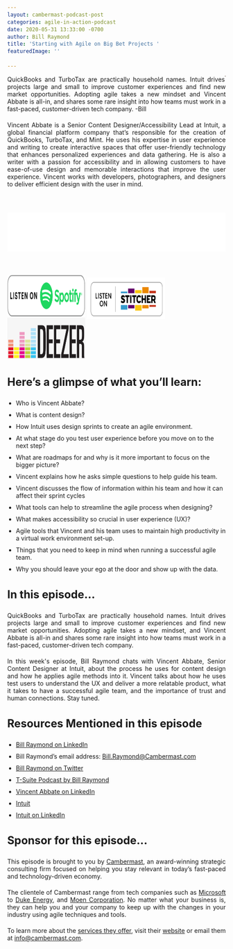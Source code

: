 ```yaml
---
layout: cambermast-podcast-post
categories: agile-in-action-podcast
date: 2020-05-31 13:33:00 -0700
author: Bill Raymond
title: 'Starting with Agile on Big Bet Projects '
featuredImage: ''

---
```

<img src="/uploads/vincent-abbate.png" style="float:right;" width="2"/> QuickBooks and TurboTax are practically household names. Intuit drives projects large and small to improve customer experiences and find new market opportunities. Adopting agile takes a new mindset and Vincent Abbate is all-in, and shares some rare insight into how teams must work in a fast-paced, customer-driven tech company. -Bill

Vincent Abbate is a Senior Content Designer/Accessibility Lead at Intuit, a global financial platform company that’s responsible for the creation of QuickBooks, TurboTax, and Mint. He uses his expertise in user experience and writing to create interactive spaces that offer user-friendly technology that enhances personalized experiences and data gathering. He is also a writer with a passion for accessibility and in allowing customers to have ease-of-use design and memorable interactions that improve the user experience. Vincent works with developers, photographers, and designers to deliver efficient design with the user in mind.

<p> </p>

<iframe style="border: none" src="//html5-player.libsyn.com/embed/episode/id/14842349/height/90/theme/custom/thumbnail/yes/direction/backward/render-playlist/no/custom-color/87A93A/" height="90" width="100%" scrolling="no"  allowfullscreen webkitallowfullscreen mozallowfullscreen oallowfullscreen msallowfullscreen></iframe>
<p> </p>
<div class="podwrap"> <a href="https://open.spotify.com/show/6ntGFKgVK1vurtfFBCCwLq" target="_blank" rel="noopener"><img class="alignnone wp-image-1313" src="/uploads/listen-spotify.png" alt="Listen to Spotify" width="180" height="95" /></a> <a href="https://www.stitcher.com/podcast/rise25-media/agile-in-action-with-bill-raymond" target="_blank" rel="noopener"> <img class="alignnone wp-image-1318" src="/uploads/sticher-min.png" alt="sticher" width="180" height="95" style="top: 6px; position: relative;" /> </a> <a href="https://www.deezer.com/show/1285692" target="_blank" rel="noopener"><img class="alignnone wp-image-1318" src="/uploads/deezer-logo.png" alt="Deezer" width="180" height="95" /></a></div>

### **Here’s a glimpse of what you’ll learn:**

* Who is Vincent Abbate?
* What is content design?
* How Intuit uses design sprints to create an agile environment.
* At what stage do you test user experience before you move on to the next step?
* What are roadmaps for and why is it more important to focus on the bigger picture?
* Vincent explains how he asks simple questions to help guide his team.
* Vincent discusses the flow of information within his team and how it can affect their sprint cycles
* What tools can help to streamline the agile process when designing?
* What makes accessibility so crucial in user experience (UX)?
* Agile tools that Vincent and his team uses to maintain high productivity in a virtual work environment set-up.
* Things that you need to keep in mind when running a successful agile team.
* Why you should leave your ego at the door and show up with the data.

### **In this episode…**

QuickBooks and TurboTax are practically household names. Intuit drives projects large and small to improve customer experiences and find new market opportunities. Adopting agile takes a new mindset, and Vincent Abbate is all-in and shares some rare insight into how teams must work in a fast-paced, customer-driven tech company.

In this week's episode, Bill Raymond chats with Vincent Abbate, Senior Content Designer at Intuit, about the process he uses for content design and how he applies agile methods into it. Vincent talks about how he uses test users to understand the UX and deliver a more relatable product, what it takes to have a successful agile team, and the importance of trust and human connections. Stay tuned.

### **Resources Mentioned in this episode**

* [Bill Raymond on LinkedIn](https://www.linkedin.com/in/williamraymond)
* Bill Raymond’s email address: [Bill.Raymond@Cambermast.com](mailto:Bill.Raymond@Cambermast.com)
* [Bill Raymond on Twitter](https://twitter.com/billraymonde)
* [T-Suite Podcast by Bill Raymond](http://techgenix.com/podcast/the-t-suite/)
* [Vincent Abbate on LinkedIn](https://www.linkedin.com/in/copywritervince)
* [Intuit](https://www.intuit.com/)
* [Intuit on LinkedIn](https://www.linkedin.com/company/intuit/about/)

### **Sponsor for this episode...**

This episode is brought to you by [Cambermast](https://www.cambermast.com/), an award-winning strategic consulting firm focused on helping you stay relevant in today’s fast-paced and technology-driven economy.

The clientele of Cambermast range from tech companies such as [Microsoft](https://www.microsoft.com/en-ph) to [Duke Energy](https://www.duke-energy.com/home), and [Moen Corporation](https://www.moen.com/about-moen/moen-offices). No matter what your business is, they can help you and your company to keep up with the changes in your industry using agile techniques and tools.

To learn more about the [services they offer](https://www.cambermast.com/services/), visit their [website](http://www.cambermast.com) or email them at [info@cambermast.com](mailto:info@cambermast.com).

<style>ul{list-style:disc;padding-left:20px;}p{text-align:justify;margin-bottom:20px;} ul li{margin-bottom:10px;}h3{font-size:25px;</style>